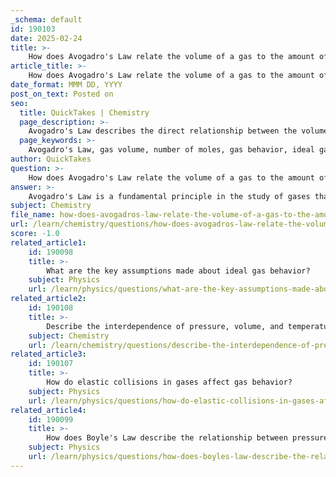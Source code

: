 ```yaml
---
_schema: default
id: 190103
date: 2025-02-24
title: >-
    How does Avogadro's Law relate the volume of a gas to the amount of gas present?
article_title: >-
    How does Avogadro's Law relate the volume of a gas to the amount of gas present?
date_format: MMM DD, YYYY
post_on_text: Posted on
seo:
  title: QuickTakes | Chemistry
  page_description: >-
    Avogadro's Law describes the direct relationship between the volume of a gas and the number of moles of that gas at constant temperature and pressure, forming a foundational concept in gas behavior and calculations.
  page_keywords: >-
    Avogadro's Law, gas volume, number of moles, gas behavior, ideal gas law, temperature, pressure, gas calculations, stoichiometry, balloon expansion
author: QuickTakes
question: >-
    How does Avogadro's Law relate the volume of a gas to the amount of gas present?
answer: >-
    Avogadro's Law is a fundamental principle in the study of gases that establishes a direct relationship between the volume of a gas and the number of moles of that gas, provided that the temperature and pressure remain constant. This relationship can be mathematically expressed as:\n\n$$\n\frac{V_1}{n_1} = \frac{V_2}{n_2}\n$$\n\nIn this equation:\n- $ V $ represents the volume of the gas,\n- $ n $ represents the number of moles of gas.\n\nThis means that if you increase the number of moles of gas in a container (for example, by adding more gas), the volume of the gas will increase proportionally, assuming that the temperature and pressure do not change. \n\n### Practical Implications\nFor instance, if you have a balloon filled with a certain amount of gas at a specific temperature and pressure, and you add more gas to the balloon, the volume of the balloon will expand. This is a direct application of Avogadro's Law, illustrating how the volume of a gas increases with the number of moles.\n\n### Relation to Other Gas Laws\nAvogadro's Law is one of the key components of the Ideal Gas Law, which is expressed as:\n\n$$\nPV = nRT\n$$\n\nwhere:\n- $ P $ is the pressure,\n- $ V $ is the volume,\n- $ n $ is the number of moles,\n- $ R $ is the ideal gas constant,\n- $ T $ is the temperature in Kelvin.\n\nIn summary, Avogadro's Law is crucial for understanding gas behavior, particularly in stoichiometry and gas calculations, as it allows chemists to predict how changes in the amount of gas will affect its volume under constant temperature and pressure conditions.
subject: Chemistry
file_name: how-does-avogadros-law-relate-the-volume-of-a-gas-to-the-amount-of-gas-present.md
url: /learn/chemistry/questions/how-does-avogadros-law-relate-the-volume-of-a-gas-to-the-amount-of-gas-present
score: -1.0
related_article1:
    id: 190098
    title: >-
        What are the key assumptions made about ideal gas behavior?
    subject: Physics
    url: /learn/physics/questions/what-are-the-key-assumptions-made-about-ideal-gas-behavior
related_article2:
    id: 190108
    title: >-
        Describe the interdependence of pressure, volume, and temperature in gases.
    subject: Chemistry
    url: /learn/chemistry/questions/describe-the-interdependence-of-pressure-volume-and-temperature-in-gases
related_article3:
    id: 190107
    title: >-
        How do elastic collisions in gases affect gas behavior?
    subject: Physics
    url: /learn/physics/questions/how-do-elastic-collisions-in-gases-affect-gas-behavior
related_article4:
    id: 190099
    title: >-
        How does Boyle's Law describe the relationship between pressure and volume of a gas?
    subject: Physics
    url: /learn/physics/questions/how-does-boyles-law-describe-the-relationship-between-pressure-and-volume-of-a-gas
---
```


&nbsp;